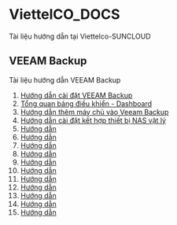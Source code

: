# ViettelCO_DOCS
 Tài liệu hướng dẫn tại Viettelco-SUNCLOUD
## VEEAM Backup
 Tài liệu hướng dẫn VEEAM Backup
1. [Hướng dẫn cài đặt VEEAM Backup](/VEEAM-Backup/Install-veeam-backup.md)
1. [Tổng quan bảng điều khiển - Dashboard  ](/VEEAM-Backup/veeam-Dashboard.md)
1. [Hướng dẫn thêm máy chủ vào Veeam Backup](/VEEAM-Backup/veeam-Configure.md)
1. [Hướng dẫn cài đặt kết hợp thiết bị NAS vật lý ](/VEEAM-Backup/veeam.md)
1. [Hướng dẫn  ](/VEEAM-Backup/veeam.md)
1. [Hướng dẫn  ](/VEEAM-Backup/veeam.md)
1. [Hướng dẫn  ](/VEEAM-Backup/veeam.md)
1. [Hướng dẫn  ](/VEEAM-Backup/veeam.md)
1. [Hướng dẫn  ](/VEEAM-Backup/veeam.md)
1. [Hướng dẫn  ](/VEEAM-Backup/veeam.md)
1. [Hướng dẫn  ](/VEEAM-Backup/veeam.md)
1. [Hướng dẫn  ](/VEEAM-Backup/veeam.md)
1. [Hướng dẫn  ](/VEEAM-Backup/veeam.md)
1. [Hướng dẫn  ](/VEEAM-Backup/veeam.md)
1. [Hướng dẫn  ](/VEEAM-Backup/veeam.md)